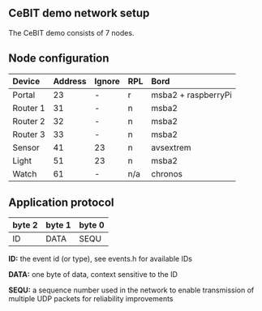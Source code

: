 ## CeBIT demo network setup

The CeBIT demo consists of 7 nodes.

## Node configuration

| Device   | Address    | Ignore    | RPL   | Bord                  |
|:-------- |:---------- |:--------- |:----- |:--------------------- |
| Portal   | 23         | -         | r     | msba2 + raspberryPi   |
| Router 1 | 31         | -         | n     | msba2                 |
| Router 2 | 32         | -         | n     | msba2                 |
| Router 3 | 33         | -         | n     | msba2                 |
| Sensor   | 41         | 23        | n     | avsextrem             |
| Light    | 51         | 23        | n     | msba2                 |
| Watch    | 61         | -         | n/a   | chronos               |


## Application protocol

| byte 2 | byte 1 | byte 0 |
| ------ | ------ | ------ |
| ID     | DATA   | SEQU   |

**ID:** the event id (or type), see events.h for available IDs

**DATA:** one byte of data, context sensitive to the ID

**SEQU:** a sequence number used in the network to enable transmission of multiple UDP packets for reliability improvements